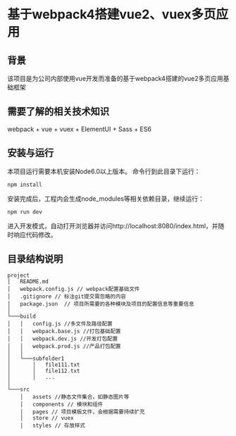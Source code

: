 # 基于webpack4搭建vue2、vuex多页应用

## 背景

该项目是为公司内部使用vue开发而准备的基于webpack4搭建的vue2多页应用基础框架

## 需要了解的相关技术知识

webpack + vue + vuex + ElementUI + Sass + ES6


## 安装与运行

本项目运行需要本机安装Node6.0以上版本。
命令行到此目录下运行：  
```
npm install
``` 
安装完成后，工程内会生成node_modules等相关依赖目录，继续运行：
```
npm run dev
```
进入开发模式，自动打开浏览器并访问http://localhost:8080/index.html，并随时响应代码修改。

## 目录结构说明

```
project
│   README.md
│   webpack.config.js // webpack配置基础文件
│   .gitignore // 标注git提交需忽略的内容
│   package.json  // 项目所需要的各种模块及项目的配置信息等重要信息
│
└───build
│   │   config.js //多文件及路径配置
│   │   webpack.base.js //打包基础配置
│   │   webpack.dev.js //开发打包配置
│   │   webpack.prod.js //产品打包配置
│   │
│   └───subfolder1
│       │   file111.txt
│       │   file112.txt
│       │   ...
│   
└───src
    │   assets //静态文件集合，如静态图片等
    │   components // 模块和组件
    │   pages // 项目模板文件，会根据需要持续扩充
    │   store // vuex
    │   styles // 存放样式
```

